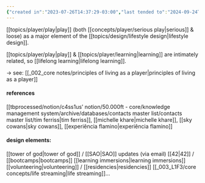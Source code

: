 ```yaml
---
{"created in":"2023-07-26T14:37:29-03:00","last tended to":"2024-09-24T16:07:39-03:00","tags":["player","concept","lifedesign","🌱"],"notestage":["🌱"],"dg-publish":true,"created":"2023-07-26T14:37:29.449-03:00","updated":"2025-04-02T14:18:41.686-03:00","permalink":"/concepts/player/player-lifestyle/","dgPassFrontmatter":true}
---
```


[[topics/player/play\|play]] (both [[concepts/player/serious play\|serious]] & loose) as a major element of the [[topics/design/lifestyle design\|lifestyle design]].

[[topics/player/play\|play]] & [[topics/player/learning\|learning]] are intimately related, so [[lifelong learning\|lifelong learning]].

-> see: [[_002_core notes/principles of living as a player\|principles of living as a player]]

#### references

[[tbprocessed/notion/c4ss1us’ notion/50.000ft - core/knowledge management system/archive/databases/contacts master list/contacts master list/tim ferriss\|tim ferriss]], [[michelle khare\|michelle khare]], [[sky cowans\|sky cowans]], [[experiência flamino\|experiência flamino]]

#### design elements:

[[tower of god\|tower of god]] / [[SAO\|SAO]] updates (via email)
[[42\|42]] / [[bootcamps\|bootcamps]]
[[learning immersions\|learning immersions]]
[[volunteering\|volunteering]] / [[residencies\|residencies]]
[[_003_L1F3/core concepts/life streaming\|life streaming]]...